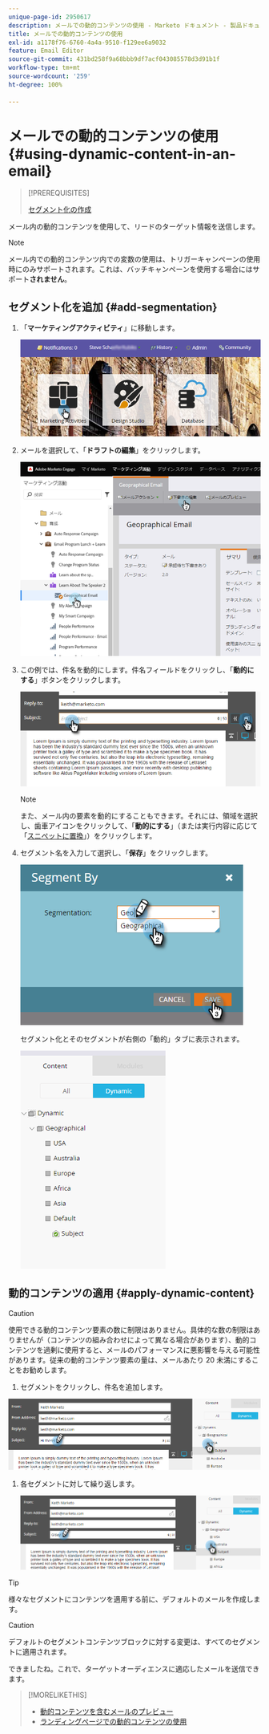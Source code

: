 ```yaml
---
unique-page-id: 2950617
description: メールでの動的コンテンツの使用 - Marketo ドキュメント - 製品ドキュメント
title: メールでの動的コンテンツの使用
exl-id: a1178f76-6760-4a4a-9510-f129ee6a9032
feature: Email Editor
source-git-commit: 431bd258f9a68bbb9df7acf043085578d3d91b1f
workflow-type: tm+mt
source-wordcount: '259'
ht-degree: 100%

---
```


# メールでの動的コンテンツの使用 {#using-dynamic-content-in-an-email}

>[!PREREQUISITES]
>
>[セグメント化の作成](/help/marketo/product-docs/personalization/segmentation-and-snippets/segmentation/create-a-segmentation.md)

メール内の動的コンテンツを使用して、リードのターゲット情報を送信します。

>[!NOTE]
>
>メール内での動的コンテンツ内での変数の使用は、トリガーキャンペーンの使用時にのみサポートされます。これは、バッチキャンペーンを使用する場合にはサポート&#x200B;**されません**。

## セグメント化を追加 {#add-segmentation}

1. 「**マーケティングアクティビティ**」に移動します。

   ![](assets/login-marketing-activities.png)

1. メールを選択して、「**ドラフトの編集**」をクリックします。

   ![](assets/1.2.png)

1. この例では、件名を動的にします。件名フィールドをクリックし、「**動的にする**」ボタンをクリックします。

   ![](assets/1.3.png)

   >[!NOTE]
   >
   >また、メール内の要素を動的にすることもできます。それには、領域を選択し、歯車アイコンをクリックして、「**動的にする**」（または実行内容に応じて「[スニペットに置換](/help/marketo/product-docs/personalization/segmentation-and-snippets/snippets/create-a-snippet.md)」）をクリックします。

1. セグメント名を入力して選択し、「**保存**」をクリックします。

   ![](assets/1.4.png)

   セグメント化とそのセグメントが右側の「動的」タブに表示されます。

   ![](assets/1.5.png)

## 動的コンテンツの適用 {#apply-dynamic-content}

>[!CAUTION]
>
>使用できる動的コンテンツ要素の数に制限はありません。具体的な数の制限はありませんが（コンテンツの組み合わせによって異なる場合があります）、動的コンテンツを過剰に使用すると、メールのパフォーマンスに悪影響を与える可能性があります。従来の動的コンテンツ要素の量は、メールあたり 20 未満にすることをお勧めします。

1. セグメントをクリックし、件名を追加します。

![](assets/2.1.png)

1. 各セグメントに対して繰り返します。

   ![](assets/2.2.png)

>[!TIP]
>
>様々なセグメントにコンテンツを適用する前に、デフォルトのメールを作成します。

>[!CAUTION]
>
>デフォルトのセグメントコンテンツブロックに対する変更は、すべてのセグメントに適用されます。

できましたね。これで、ターゲットオーディエンスに適応したメールを送信できます。

>[!MORELIKETHIS]
>
>* [動的コンテンツを含むメールのプレビュー](/help/marketo/product-docs/email-marketing/general/functions-in-the-editor/preview-an-email-with-dynamic-content.md)
>* [ランディングページでの動的コンテンツの使用](/help/marketo/product-docs/demand-generation/landing-pages/free-form-landing-pages/use-dynamic-content-in-a-free-form-landing-page.md)

